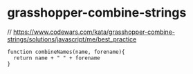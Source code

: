 # grasshopper-combine-strings
// https://www.codewars.com/kata/grasshopper-combine-strings/solutions/javascript/me/best_practice


```
function combineNames(name, forename){
  return name + " " + forename
}
```
